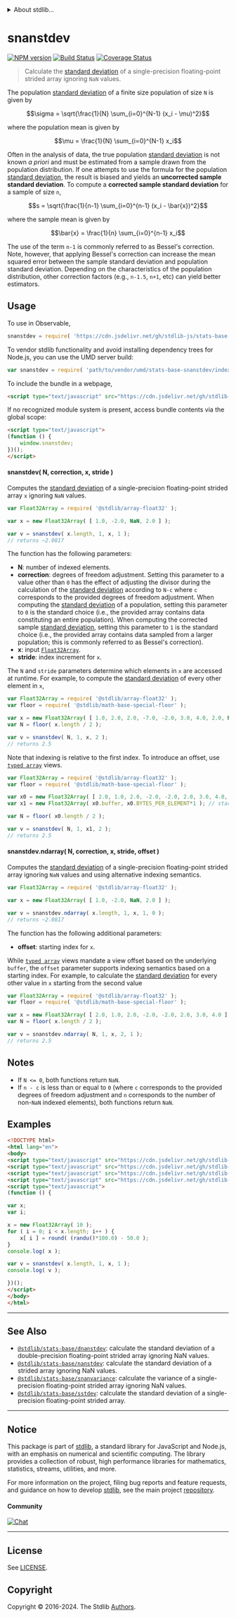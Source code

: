 <!--

@license Apache-2.0

Copyright (c) 2020 The Stdlib Authors.

Licensed under the Apache License, Version 2.0 (the "License");
you may not use this file except in compliance with the License.
You may obtain a copy of the License at

   http://www.apache.org/licenses/LICENSE-2.0

Unless required by applicable law or agreed to in writing, software
distributed under the License is distributed on an "AS IS" BASIS,
WITHOUT WARRANTIES OR CONDITIONS OF ANY KIND, either express or implied.
See the License for the specific language governing permissions and
limitations under the License.

-->


<details>
  <summary>
    About stdlib...
  </summary>
  <p>We believe in a future in which the web is a preferred environment for numerical computation. To help realize this future, we've built stdlib. stdlib is a standard library, with an emphasis on numerical and scientific computation, written in JavaScript (and C) for execution in browsers and in Node.js.</p>
  <p>The library is fully decomposable, being architected in such a way that you can swap out and mix and match APIs and functionality to cater to your exact preferences and use cases.</p>
  <p>When you use stdlib, you can be absolutely certain that you are using the most thorough, rigorous, well-written, studied, documented, tested, measured, and high-quality code out there.</p>
  <p>To join us in bringing numerical computing to the web, get started by checking us out on <a href="https://github.com/stdlib-js/stdlib">GitHub</a>, and please consider <a href="https://opencollective.com/stdlib">financially supporting stdlib</a>. We greatly appreciate your continued support!</p>
</details>

# snanstdev

[![NPM version][npm-image]][npm-url] [![Build Status][test-image]][test-url] [![Coverage Status][coverage-image]][coverage-url] <!-- [![dependencies][dependencies-image]][dependencies-url] -->

> Calculate the [standard deviation][standard-deviation] of a single-precision floating-point strided array ignoring `NaN` values.

<section class="intro">

The population [standard deviation][standard-deviation] of a finite size population of size `N` is given by

<!-- <equation class="equation" label="eq:population_standard_deviation" align="center" raw="\sigma = \sqrt{\frac{1}{N} \sum_{i=0}^{N-1} (x_i - \mu)^2}" alt="Equation for the population standard deviation."> -->

```math
\sigma = \sqrt{\frac{1}{N} \sum_{i=0}^{N-1} (x_i - \mu)^2}
```

<!-- <div class="equation" align="center" data-raw-text="\sigma = \sqrt{\frac{1}{N} \sum_{i=0}^{N-1} (x_i - \mu)^2}" data-equation="eq:population_standard_deviation">
    <img src="https://cdn.jsdelivr.net/gh/stdlib-js/stdlib@32e02a8ecd927b67d8efe170c8fe9075787f2411/lib/node_modules/@stdlib/stats/base/snanstdev/docs/img/equation_population_standard_deviation.svg" alt="Equation for the population standard deviation.">
    <br>
</div> -->

<!-- </equation> -->

where the population mean is given by

<!-- <equation class="equation" label="eq:population_mean" align="center" raw="\mu = \frac{1}{N} \sum_{i=0}^{N-1} x_i" alt="Equation for the population mean."> -->

```math
\mu = \frac{1}{N} \sum_{i=0}^{N-1} x_i
```

<!-- <div class="equation" align="center" data-raw-text="\mu = \frac{1}{N} \sum_{i=0}^{N-1} x_i" data-equation="eq:population_mean">
    <img src="https://cdn.jsdelivr.net/gh/stdlib-js/stdlib@32e02a8ecd927b67d8efe170c8fe9075787f2411/lib/node_modules/@stdlib/stats/base/snanstdev/docs/img/equation_population_mean.svg" alt="Equation for the population mean.">
    <br>
</div> -->

<!-- </equation> -->

Often in the analysis of data, the true population [standard deviation][standard-deviation] is not known _a priori_ and must be estimated from a sample drawn from the population distribution. If one attempts to use the formula for the population [standard deviation][standard-deviation], the result is biased and yields an **uncorrected sample standard deviation**. To compute a **corrected sample standard deviation** for a sample of size `n`,

<!-- <equation class="equation" label="eq:corrected_sample_standard_deviation" align="center" raw="s = \sqrt{\frac{1}{n-1} \sum_{i=0}^{n-1} (x_i - \bar{x})^2}" alt="Equation for computing a corrected sample standard deviation."> -->

```math
s = \sqrt{\frac{1}{n-1} \sum_{i=0}^{n-1} (x_i - \bar{x})^2}
```

<!-- <div class="equation" align="center" data-raw-text="s = \sqrt{\frac{1}{n-1} \sum_{i=0}^{n-1} (x_i - \bar{x})^2}" data-equation="eq:corrected_sample_standard_deviation">
    <img src="https://cdn.jsdelivr.net/gh/stdlib-js/stdlib@32e02a8ecd927b67d8efe170c8fe9075787f2411/lib/node_modules/@stdlib/stats/base/snanstdev/docs/img/equation_corrected_sample_standard_deviation.svg" alt="Equation for computing a corrected sample standard deviation.">
    <br>
</div> -->

<!-- </equation> -->

where the sample mean is given by

<!-- <equation class="equation" label="eq:sample_mean" align="center" raw="\bar{x} = \frac{1}{n} \sum_{i=0}^{n-1} x_i" alt="Equation for the sample mean."> -->

```math
\bar{x} = \frac{1}{n} \sum_{i=0}^{n-1} x_i
```

<!-- <div class="equation" align="center" data-raw-text="\bar{x} = \frac{1}{n} \sum_{i=0}^{n-1} x_i" data-equation="eq:sample_mean">
    <img src="https://cdn.jsdelivr.net/gh/stdlib-js/stdlib@32e02a8ecd927b67d8efe170c8fe9075787f2411/lib/node_modules/@stdlib/stats/base/snanstdev/docs/img/equation_sample_mean.svg" alt="Equation for the sample mean.">
    <br>
</div> -->

<!-- </equation> -->

The use of the term `n-1` is commonly referred to as Bessel's correction. Note, however, that applying Bessel's correction can increase the mean squared error between the sample standard deviation and population standard deviation. Depending on the characteristics of the population distribution, other correction factors (e.g., `n-1.5`, `n+1`, etc) can yield better estimators.

</section>

<!-- /.intro -->



<section class="usage">

## Usage

To use in Observable,

```javascript
snanstdev = require( 'https://cdn.jsdelivr.net/gh/stdlib-js/stats-base-snanstdev@v0.2.2-umd/browser.js' )
```

To vendor stdlib functionality and avoid installing dependency trees for Node.js, you can use the UMD server build:

```javascript
var snanstdev = require( 'path/to/vendor/umd/stats-base-snanstdev/index.js' )
```

To include the bundle in a webpage,

```html
<script type="text/javascript" src="https://cdn.jsdelivr.net/gh/stdlib-js/stats-base-snanstdev@v0.2.2-umd/browser.js"></script>
```

If no recognized module system is present, access bundle contents via the global scope:

```html
<script type="text/javascript">
(function () {
    window.snanstdev;
})();
</script>
```

#### snanstdev( N, correction, x, stride )

Computes the [standard deviation][standard-deviation] of a single-precision floating-point strided array `x` ignoring `NaN` values.

```javascript
var Float32Array = require( '@stdlib/array-float32' );

var x = new Float32Array( [ 1.0, -2.0, NaN, 2.0 ] );

var v = snanstdev( x.length, 1, x, 1 );
// returns ~2.0817
```

The function has the following parameters:

-   **N**: number of indexed elements.
-   **correction**: degrees of freedom adjustment. Setting this parameter to a value other than `0` has the effect of adjusting the divisor during the calculation of the [standard deviation][standard-deviation] according to `N-c` where `c` corresponds to the provided degrees of freedom adjustment. When computing the [standard deviation][standard-deviation] of a population, setting this parameter to `0` is the standard choice (i.e., the provided array contains data constituting an entire population). When computing the corrected sample [standard deviation][standard-deviation], setting this parameter to `1` is the standard choice (i.e., the provided array contains data sampled from a larger population; this is commonly referred to as Bessel's correction).
-   **x**: input [`Float32Array`][@stdlib/array/float32].
-   **stride**: index increment for `x`.

The `N` and `stride` parameters determine which elements in `x` are accessed at runtime. For example, to compute the [standard deviation][standard-deviation] of every other element in `x`,

```javascript
var Float32Array = require( '@stdlib/array-float32' );
var floor = require( '@stdlib/math-base-special-floor' );

var x = new Float32Array( [ 1.0, 2.0, 2.0, -7.0, -2.0, 3.0, 4.0, 2.0, NaN ] );
var N = floor( x.length / 2 );

var v = snanstdev( N, 1, x, 2 );
// returns 2.5
```

Note that indexing is relative to the first index. To introduce an offset, use [`typed array`][mdn-typed-array] views.

<!-- eslint-disable stdlib/capitalized-comments -->

```javascript
var Float32Array = require( '@stdlib/array-float32' );
var floor = require( '@stdlib/math-base-special-floor' );

var x0 = new Float32Array( [ 2.0, 1.0, 2.0, -2.0, -2.0, 2.0, 3.0, 4.0, NaN ] );
var x1 = new Float32Array( x0.buffer, x0.BYTES_PER_ELEMENT*1 ); // start at 2nd element

var N = floor( x0.length / 2 );

var v = snanstdev( N, 1, x1, 2 );
// returns 2.5
```

#### snanstdev.ndarray( N, correction, x, stride, offset )

Computes the [standard deviation][standard-deviation] of a single-precision floating-point strided array ignoring `NaN` values and using alternative indexing semantics.

```javascript
var Float32Array = require( '@stdlib/array-float32' );

var x = new Float32Array( [ 1.0, -2.0, NaN, 2.0 ] );

var v = snanstdev.ndarray( x.length, 1, x, 1, 0 );
// returns ~2.0817
```

The function has the following additional parameters:

-   **offset**: starting index for `x`.

While [`typed array`][mdn-typed-array] views mandate a view offset based on the underlying `buffer`, the `offset` parameter supports indexing semantics based on a starting index. For example, to calculate the [standard deviation][standard-deviation] for every other value in `x` starting from the second value

```javascript
var Float32Array = require( '@stdlib/array-float32' );
var floor = require( '@stdlib/math-base-special-floor' );

var x = new Float32Array( [ 2.0, 1.0, 2.0, -2.0, -2.0, 2.0, 3.0, 4.0 ] );
var N = floor( x.length / 2 );

var v = snanstdev.ndarray( N, 1, x, 2, 1 );
// returns 2.5
```

</section>

<!-- /.usage -->

<section class="notes">

## Notes

-   If `N <= 0`, both functions return `NaN`.
-   If `n - c` is less than or equal to `0` (where `c` corresponds to the provided degrees of freedom adjustment and `n` corresponds to the number of non-`NaN` indexed elements), both functions return `NaN`.

</section>

<!-- /.notes -->

<section class="examples">

## Examples

<!-- eslint no-undef: "error" -->

```html
<!DOCTYPE html>
<html lang="en">
<body>
<script type="text/javascript" src="https://cdn.jsdelivr.net/gh/stdlib-js/random-base-randu@umd/browser.js"></script>
<script type="text/javascript" src="https://cdn.jsdelivr.net/gh/stdlib-js/math-base-special-round@umd/browser.js"></script>
<script type="text/javascript" src="https://cdn.jsdelivr.net/gh/stdlib-js/array-float32@umd/browser.js"></script>
<script type="text/javascript" src="https://cdn.jsdelivr.net/gh/stdlib-js/stats-base-snanstdev@v0.2.2-umd/browser.js"></script>
<script type="text/javascript">
(function () {

var x;
var i;

x = new Float32Array( 10 );
for ( i = 0; i < x.length; i++ ) {
    x[ i ] = round( (randu()*100.0) - 50.0 );
}
console.log( x );

var v = snanstdev( x.length, 1, x, 1 );
console.log( v );

})();
</script>
</body>
</html>
```

</section>

<!-- /.examples -->

<section class="references">

</section>

<!-- /.references -->

<!-- Section for related `stdlib` packages. Do not manually edit this section, as it is automatically populated. -->

<section class="related">

* * *

## See Also

-   <span class="package-name">[`@stdlib/stats-base/dnanstdev`][@stdlib/stats/base/dnanstdev]</span><span class="delimiter">: </span><span class="description">calculate the standard deviation of a double-precision floating-point strided array ignoring NaN values.</span>
-   <span class="package-name">[`@stdlib/stats-base/nanstdev`][@stdlib/stats/base/nanstdev]</span><span class="delimiter">: </span><span class="description">calculate the standard deviation of a strided array ignoring NaN values.</span>
-   <span class="package-name">[`@stdlib/stats-base/snanvariance`][@stdlib/stats/base/snanvariance]</span><span class="delimiter">: </span><span class="description">calculate the variance of a single-precision floating-point strided array ignoring NaN values.</span>
-   <span class="package-name">[`@stdlib/stats-base/sstdev`][@stdlib/stats/base/sstdev]</span><span class="delimiter">: </span><span class="description">calculate the standard deviation of a single-precision floating-point strided array.</span>

</section>

<!-- /.related -->

<!-- Section for all links. Make sure to keep an empty line after the `section` element and another before the `/section` close. -->


<section class="main-repo" >

* * *

## Notice

This package is part of [stdlib][stdlib], a standard library for JavaScript and Node.js, with an emphasis on numerical and scientific computing. The library provides a collection of robust, high performance libraries for mathematics, statistics, streams, utilities, and more.

For more information on the project, filing bug reports and feature requests, and guidance on how to develop [stdlib][stdlib], see the main project [repository][stdlib].

#### Community

[![Chat][chat-image]][chat-url]

---

## License

See [LICENSE][stdlib-license].


## Copyright

Copyright &copy; 2016-2024. The Stdlib [Authors][stdlib-authors].

</section>

<!-- /.stdlib -->

<!-- Section for all links. Make sure to keep an empty line after the `section` element and another before the `/section` close. -->

<section class="links">

[npm-image]: http://img.shields.io/npm/v/@stdlib/stats-base-snanstdev.svg
[npm-url]: https://npmjs.org/package/@stdlib/stats-base-snanstdev

[test-image]: https://github.com/stdlib-js/stats-base-snanstdev/actions/workflows/test.yml/badge.svg?branch=v0.2.2
[test-url]: https://github.com/stdlib-js/stats-base-snanstdev/actions/workflows/test.yml?query=branch:v0.2.2

[coverage-image]: https://img.shields.io/codecov/c/github/stdlib-js/stats-base-snanstdev/main.svg
[coverage-url]: https://codecov.io/github/stdlib-js/stats-base-snanstdev?branch=main

<!--

[dependencies-image]: https://img.shields.io/david/stdlib-js/stats-base-snanstdev.svg
[dependencies-url]: https://david-dm.org/stdlib-js/stats-base-snanstdev/main

-->

[chat-image]: https://img.shields.io/gitter/room/stdlib-js/stdlib.svg
[chat-url]: https://app.gitter.im/#/room/#stdlib-js_stdlib:gitter.im

[stdlib]: https://github.com/stdlib-js/stdlib

[stdlib-authors]: https://github.com/stdlib-js/stdlib/graphs/contributors

[umd]: https://github.com/umdjs/umd
[es-module]: https://developer.mozilla.org/en-US/docs/Web/JavaScript/Guide/Modules

[deno-url]: https://github.com/stdlib-js/stats-base-snanstdev/tree/deno
[deno-readme]: https://github.com/stdlib-js/stats-base-snanstdev/blob/deno/README.md
[umd-url]: https://github.com/stdlib-js/stats-base-snanstdev/tree/umd
[umd-readme]: https://github.com/stdlib-js/stats-base-snanstdev/blob/umd/README.md
[esm-url]: https://github.com/stdlib-js/stats-base-snanstdev/tree/esm
[esm-readme]: https://github.com/stdlib-js/stats-base-snanstdev/blob/esm/README.md
[branches-url]: https://github.com/stdlib-js/stats-base-snanstdev/blob/main/branches.md

[stdlib-license]: https://raw.githubusercontent.com/stdlib-js/stats-base-snanstdev/main/LICENSE

[standard-deviation]: https://en.wikipedia.org/wiki/Standard_deviation

[@stdlib/array/float32]: https://github.com/stdlib-js/array-float32/tree/umd

[mdn-typed-array]: https://developer.mozilla.org/en-US/docs/Web/JavaScript/Reference/Global_Objects/TypedArray

<!-- <related-links> -->

[@stdlib/stats/base/dnanstdev]: https://github.com/stdlib-js/stats-base-dnanstdev/tree/umd

[@stdlib/stats/base/nanstdev]: https://github.com/stdlib-js/stats-base-nanstdev/tree/umd

[@stdlib/stats/base/snanvariance]: https://github.com/stdlib-js/stats-base-snanvariance/tree/umd

[@stdlib/stats/base/sstdev]: https://github.com/stdlib-js/stats-base-sstdev/tree/umd

<!-- </related-links> -->

</section>

<!-- /.links -->
